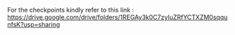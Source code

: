 For the checkpoints kindly refer to this link : https://drive.google.com/drive/folders/1REGAy3k0C7zyIuZRfYCTXZM0sqqunfsK?usp=sharing 
